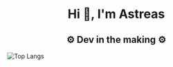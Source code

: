 <h1 align="center">Hi 👋, I'm Astreas</h1>
<h2 align="center">⚙️ Dev in the making ⚙️</h2>

![Top Langs](https://github-readme-stats.vercel.app/api/top-langs/?username=Jastreas&hide=TeX&layout=compact)
